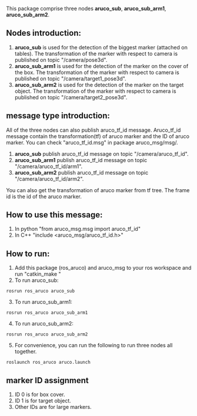 This package comprise three nodes **aruco_sub**, **aruco_sub_arm1**, **aruco_sub_arm2**.
## Nodes introduction:
1. **aruco_sub** is used for the detection of the biggest marker (attached on tables). The transformation of the marker with respect to camera is published on topic "/camera/pose3d".
2. **aruco_sub_arm1** is used for the detection of the marker on the cover of the box. The transformation of the marker with respect to camera is published on topic "/camera/target1_pose3d".
3. **aruco_sub_arm2** is used for the detection of the marker on the target object. The transformation of the marker with respect to camera is published on topic "/camera/target2_pose3d".

## message type introduction:
All of the three nodes can also publish aruco_tf_id message. Aruco_tf_id message contain the transformation(tf) of aruco marker and the ID of aruco marker. You can check "aruco_tf_id.msg" in package aruco_msg/msg/.
1. **aruco_sub** publish aruco_tf_id message on topic "/camera/aruco_tf_id".
2. **aruco_sub_arm1** publish aruco_tf_id message on topic "/camera/aruco_tf_id/arm1".
3. **aruco_sub_arm2** publish aruco_tf_id message on topic "/camera/aruco_tf_id/arm2".

You can also get the transformation of aruco marker from tf tree. The frame id is the id of the aruco marker.

## How to use this message:
1. In python
	"from aruco_msg.msg import aruco_tf_id"
2. In C++
	"include <aruco_msg/aruco_tf_id.h>"

## How to run:
1. Add this package (ros_aruco) and aruco_msg to your ros workspace and run "catkin_make "
2. To run aruco_sub:
```
rosrun ros_aruco aruco_sub
```
3. To run aruco_sub_arm1:
```
rosrun ros_aruco aruco_sub_arm1
```
4. To run aruco_sub_arm2:
```
rosrun ros_aruco aruco_sub_arm2
```
5. For convenience, you can run the following to run three nodes all together.
```
roslaunch ros_aruco aruco.launch
```

## marker ID assignment
1. ID 0 is for box cover.
2. ID 1 is for target object.
3. Other IDs are for large markers.



